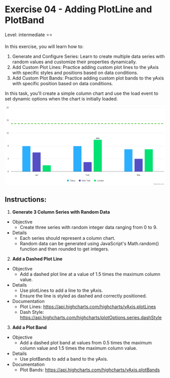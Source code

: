 # Exercise 04 - Adding PlotLine and PlotBand
Level: intermediate ⭐⭐

In this exercise, you will learn how to:
1. Generate and Configure Series: Learn to create multiple data series with random values and customize their properties dynamically.
2. Add Custom Plot Lines: Practice adding custom plot lines to the yAxis with specific styles and positions based on data conditions.
3. Add Custom Plot Bands: Practice adding custom plot bands to the yAxis with specific position based on data conditions.

In this task, you'll create a simple column chart and use the load event to set dynamic options when the chart is initially loaded.


![exercise.png](exercise.png)

## Instructions:
1. **Generate 3 Column Series with Random Data**
* Objective
  *  Create three series with random integer data ranging from 0 to 9.
* Details
  * Each series should represent a column chart.
  * Random data can be generated using JavaScript's Math.random() function and then rounded to get integers.

2. **Add a Dashed Plot Line**
* Objective
  * Add a dashed plot line at a value of 1.5 times the maximum column value.
* Details
  * Use plotLines to add a line to the yAxis.
  * Ensure the line is styled as dashed and correctly positioned.
* Documentation
  * Plot Lines: https://api.highcharts.com/highcharts/yAxis.plotLines
  * Dash Style: https://api.highcharts.com/highcharts/plotOptions.series.dashStyle

3. **Add a Plot Band**
* Objective
  * Add a dashed plot band at values from 0.5 times the maximum column value and 1.5 times the maximum column value.
* Details
  * Use plotBands to add a band to the yAxis.
* Documentation
  * Plot Bands: https://api.highcharts.com/highcharts/yAxis.plotBands